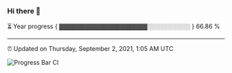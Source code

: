 ### Hi there 👋

⏳ Year progress { ▓▓▓▓▓▓▓▓▓▓▓▓▓▓▓▓▓▓▓▓░░░░░░░░░░ } 66.86 %

---

⏰ Updated on Thursday, September 2, 2021, 1:05 AM UTC

![Progress Bar CI](https://github.com/arthurbuhl/arthurbuhl/workflows/Progress%20Bar%20CI/badge.svg)
